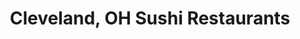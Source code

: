 ---
layout: city
title: Cleveland, OH Sushi Restaurants
permalink: /ohio/cleveland/
stateAbbr: OH
stateName: Ohio
cityName: Cleveland

---